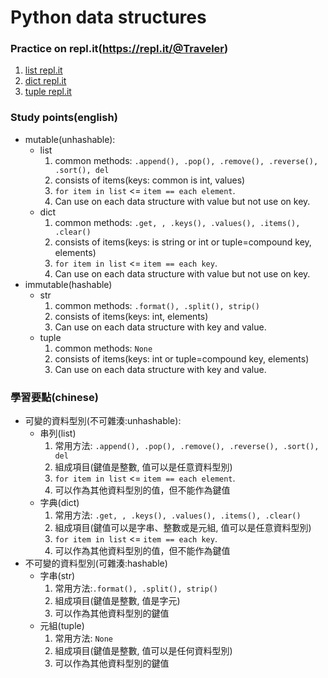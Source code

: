 # Python data structures

### Practice on repl.it(https://repl.it/@Traveler)
1. [list repl.it](https://repl.it/@Traveler/listsfunctions)
2. [dict repl.it](https://repl.it/@Traveler/dictfunctions)
3. [tuple repl.it](https://repl.it/@Traveler/tuplefunctions)

### Study points(english)
* mutable(unhashable):
    - list
        1. common methods: `.append(), .pop(), .remove(), .reverse(), .sort(), del`
        2. consists of items(keys: common is int, values)
        3. `for item in list` <= `item == each element`.
        4. Can use on each data structure with value but not use on key.
    - dict
        1. common methods: `.get, , .keys(), .values(), .items(), .clear()`
        2. consists of items(keys: is string or int or tuple=compound key, elements)
        3. `for item in list` <= `item == each key`.
        4. Can use on each data structure with value but not use on key.
* immutable(hashable)
    - str
        1. common methods: `.format(), .split(), strip()`
        2. consists of items(keys: int, elements)
        3.  Can use on each data structure with key and value.
    - tuple
        1. common methods: `None`
        2. consists of items(keys: int or tuple=compound key, elements)
        3. Can use on each data structure with key and value.

### 學習要點(chinese)
* 可變的資料型別(不可雜湊:unhashable):
    - 串列(list)
        1. 常用方法: `.append(), .pop(), .remove(), .reverse(), .sort(), del`
        2. 組成項目(鍵值是整數, 值可以是任意資料型別)
        3. `for item in list` <= `item == each element`.
        4. 可以作為其他資料型別的值，但不能作為鍵值
    - 字典(dict)
        1. 常用方法: `.get, , .keys(), .values(), .items(), .clear()`
        2. 組成項目(鍵值可以是字串、整數或是元組, 值可以是任意資料型別)
        3. `for item in list` <= `item == each key`.
        4. 可以作為其他資料型別的值，但不能作為鍵值
* 不可變的資料型別(可雜湊:hashable)
    - 字串(str)
        1. 常用方法:`.format(), .split(), strip()`
        2. 組成項目(鍵值是整數, 值是字元)
        3. 可以作為其他資料型別的鍵值
    - 元組(tuple)
        1. 常用方法: `None`
        2. 組成項目(鍵值是整數, 值可以是任何資料型別)
        3. 可以作為其他資料型別的鍵值